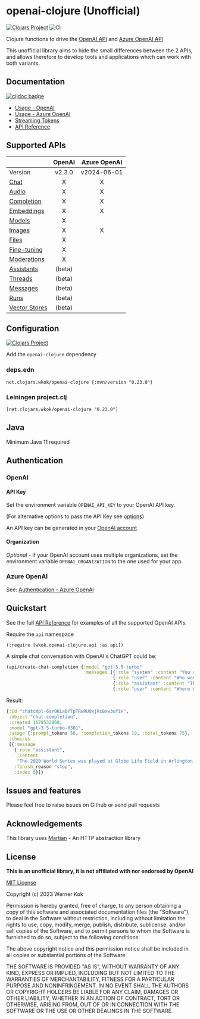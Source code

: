 # openai-clojure (Unofficial)

[![Clojars Project](https://img.shields.io/clojars/v/net.clojars.wkok/openai-clojure.svg)](https://clojars.org/net.clojars.wkok/openai-clojure)
![CI](https://github.com/wkok/openai-clojure/workflows/CI/badge.svg)

Clojure functions to drive the [OpenAI API](https://platform.openai.com/docs/introduction)
and [Azure OpenAI API](https://learn.microsoft.com/en-us/azure/cognitive-services/openai/reference)

This unofficial library aims to hide the small differences between the 2 APIs, and allows therefore to develop
tools and applications which can work with both variants.

## Documentation

[![cljdoc badge](https://cljdoc.org/badge/net.clojars.wkok/openai-clojure)](https://cljdoc.org/d/net.clojars.wkok/openai-clojure)

* [Usage - OpenAI](/doc/01-usage-openai.md)
* [Usage - Azure OpenAI](/doc/02-usage-azure.md)
* [Streaming Tokens](/doc/03-streaming.md)
* [API Reference](https://cljdoc.org/d/net.clojars.wkok/openai-clojure/0.23.0/api/wkok.openai-clojure.api)

## Supported APIs

|             | OpenAI | Azure OpenAI |
| ----------- | :----: | :----------: |
| Version     | v2.3.0 | v2024-06-01  |
| [Chat](https://platform.openai.com/docs/api-reference/chat) | X | X |
| [Audio](https://platform.openai.com/docs/api-reference/audio) | X | X |
| [Completion](https://platform.openai.com/docs/api-reference/completions) | X | X |
| [Embeddings](https://platform.openai.com/docs/api-reference/embeddings) | X | X |
| [Models](https://platform.openai.com/docs/api-reference/models) | X | |
| [Images](https://platform.openai.com/docs/api-reference/images) | X | X |
| [Files](https://platform.openai.com/docs/api-reference/files) | X | |
| [Fine-tuning](https://platform.openai.com/docs/api-reference/fine-tuning) | X | |
| [Moderations](https://platform.openai.com/docs/api-reference/moderations) | X | |
| [Assistants](https://platform.openai.com/docs/api-reference/assistants) | (beta) | |
| [Threads](https://platform.openai.com/docs/api-reference/threads) | (beta) | |
| [Messages](https://platform.openai.com/docs/api-reference/messages) | (beta) | |
| [Runs](https://platform.openai.com/docs/api-reference/runs) | (beta) | |
| [Vector Stores](https://platform.openai.com/docs/api-reference/vector-stores) | (beta) | |

## Configuration

[![Clojars Project](https://img.shields.io/clojars/v/net.clojars.wkok/openai-clojure.svg)](https://clojars.org/net.clojars.wkok/openai-clojure)

Add the `openai-clojure` dependency

### deps.edn

```
net.clojars.wkok/openai-clojure {:mvn/version "0.23.0"}
```

### Leiningen project.clj

```
[net.clojars.wkok/openai-clojure "0.23.0"]
```

## Java

Minimum Java 11 required

## Authentication

### OpenAI

#### API Key

Set the environment variable `OPENAI_API_KEY` to your OpenAI API key.

(For alternative options to pass the API Key see [options](/doc/01-usage-openai.md#options))

An API key can be generated in your [OpenAI account](https://platform.openai.com/account/api-keys)

#### Organization

*Optional* - If your OpenAI account uses multiple organizations, set the environment variable `OPENAI_ORGANIZATION` to the one used for your app.

### Azure OpenAI

See: [Authentication - Azure OpenAI](/doc/02-usage-azure.md#authentication)

## Quickstart

See the full [API Reference](https://cljdoc.org/d/net.clojars.wkok/openai-clojure/0.23.0/api/wkok.openai-clojure.api) for examples of all the supported OpenAI APIs.

Require the `api` namespace

```
(:require [wkok.openai-clojure.api :as api])
```

A simple chat conversation with OpenAI's ChatGPT could be:

```clojure
(api/create-chat-completion {:model "gpt-3.5-turbo"
                             :messages [{:role "system" :content "You are a helpful assistant."}
                                        {:role "user" :content "Who won the world series in 2020?"}
                                        {:role "assistant" :content "The Los Angeles Dodgers won the World Series in 2020."}
                                        {:role "user" :content "Where was it played?"}]})
```

Result:
```clojure
{:id "chatcmpl-6srOKLabYTpTRwRUQxjkcBxw3uf1H",
 :object "chat.completion",
 :created 1678532968,
 :model "gpt-3.5-turbo-0301",
 :usage {:prompt_tokens 56, :completion_tokens 19, :total_tokens 75},
 :choices
 [{:message
   {:role "assistant",
    :content
    "The 2020 World Series was played at Globe Life Field in Arlington, Texas."},
   :finish_reason "stop",
   :index 0}]}
```

## Issues and features

Please feel free to raise issues on Github or send pull requests

## Acknowledgements

This library uses [Martian](https://github.com/oliyh/martian) - An HTTP abstraction library

## License

**This is an unofficial library, it is not affiliated with nor endorsed by OpenAI**

[MIT License](https://github.com/wkok/openai-clojure/blob/master/LICENSE)

Copyright (c) 2023 Werner Kok

Permission is hereby granted, free of charge, to any person obtaining a copy
of this software and associated documentation files (the "Software"), to deal
in the Software without restriction, including without limitation the rights
to use, copy, modify, merge, publish, distribute, sublicense, and/or sell
copies of the Software, and to permit persons to whom the Software is
furnished to do so, subject to the following conditions:

The above copyright notice and this permission notice shall be included in all
copies or substantial portions of the Software.

THE SOFTWARE IS PROVIDED "AS IS", WITHOUT WARRANTY OF ANY KIND, EXPRESS OR
IMPLIED, INCLUDING BUT NOT LIMITED TO THE WARRANTIES OF MERCHANTABILITY,
FITNESS FOR A PARTICULAR PURPOSE AND NONINFRINGEMENT. IN NO EVENT SHALL THE
AUTHORS OR COPYRIGHT HOLDERS BE LIABLE FOR ANY CLAIM, DAMAGES OR OTHER
LIABILITY, WHETHER IN AN ACTION OF CONTRACT, TORT OR OTHERWISE, ARISING FROM,
OUT OF OR IN CONNECTION WITH THE SOFTWARE OR THE USE OR OTHER DEALINGS IN THE
SOFTWARE.
